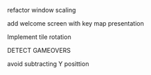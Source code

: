 
refactor window scaling

add welcome screen with key map presentation

Implement tile rotation

DETECT GAMEOVERS

avoid subtracting Y posittion